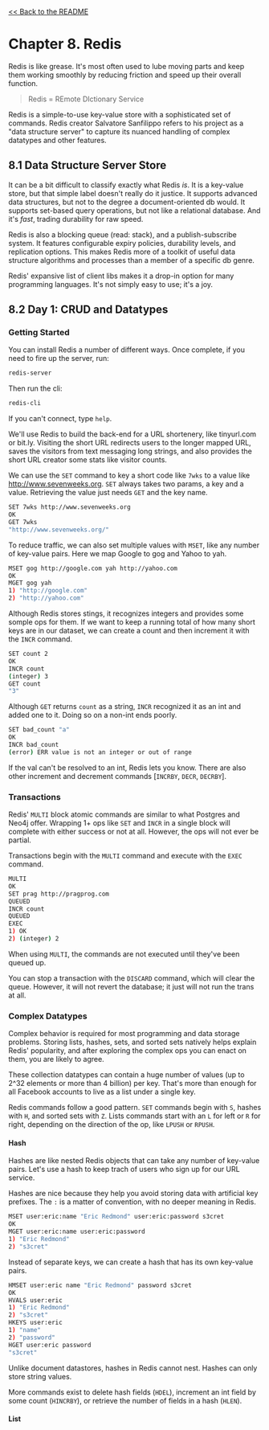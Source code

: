 [&lt;&lt; Back to the README](README.md)

# Chapter 8. Redis

Redis is like grease. It's most often used to lube moving parts and keep them
working smoothly by reducing friction and speed up their overall function.

> Redis = REmote DIctionary Service

Redis is a simple-to-use key-value store with a sophisticated set of commands.
Redis creator Salvatore Sanfilippo refers to his project as a "data structure
server" to capture its nuanced handling of complex datatypes and other features.

## 8.1 Data Structure Server Store

It can be a bit difficult to classify exactly what Redis *is*. It is a key-value
store, but that simple label doesn't really do it justice. It supports advanced
data structures, but not to the degree a document-oriented db would. It supports
set-based query operations, but not like a relational database. And it's *fast*,
trading durability for raw speed.

Redis is also a blocking queue (read: stack), and a publish-subscribe system. It
features configurable expiry policies, durability levels, and replication options.
This makes Redis more of a toolkit of useful data structure algorithms and processes
than a member of a specific db genre.

Redis' expansive list of client libs makes it a drop-in option for many programming
languages. It's not simply easy to use; it's a joy.

## 8.2 Day 1: CRUD and Datatypes

### Getting Started

You can install Redis a number of different ways. Once complete, if you need to
fire up the server, run:

```sh
redis-server
```

Then run the cli:

```sh
redis-cli
```

If you can't connect, type `help`.

We'll use Redis to build the back-end for a URL shortenery, like tinyurl.com or
bit.ly. Visiting the short URL redirects users to the longer mapped URL, saves
the visitors from text messaging long strings, and also provides the short URL
creator some stats like visitor counts.

We can use the `SET` command to key a short code like `7wks` to a value like
http://www.sevenweeks.org. `SET` always takes two params, a key and a value.
Retrieving the value just needs `GET` and the key name.

```sh
SET 7wks http://www.sevenweeks.org
OK
GET 7wks
"http://www.sevenweeks.org/"
```

To reduce traffic, we can also set multiple values with `MSET`, like any number
of key-value pairs. Here we map Google to gog and Yahoo to yah.

```sh
MSET gog http://google.com yah http://yahoo.com
OK
MGET gog yah
1) "http://google.com"
2) "http://yahoo.com"
```

Although Redis stores stings, it recognizes integers and provides some somple
ops for them. If we want to keep a running total of how many short keys are in
our dataset, we can create a count and then increment it with the `INCR`
command.

```sh
SET count 2
OK
INCR count
(integer) 3
GET count
"3"
```

Although `GET` returns `count` as a string, `INCR` recognized it as an int and
added one to it. Doing so on a non-int ends poorly.

```sh
SET bad_count "a"
OK
INCR bad_count
(error) ERR value is not an integer or out of range
```

If the val can't be resolved to an int, Redis lets you know. There are also
other increment and decrement commands [`INCRBY`, `DECR`, `DECRBY`].

### Transactions

Redis' `MULTI` block atomic commands are similar to what Postgres and Neo4j
offer.  Wrapping 1+ ops like `SET` and `INCR` in a single block will complete
with either success or not at all. However, the ops will not ever be partial.

Transactions begin with the `MULTI` command and execute with the `EXEC` command.

```sh
MULTI
OK
SET prag http://pragprog.com
QUEUED
INCR count
QUEUED
EXEC
1) OK
2) (integer) 2
```

When using `MULTI`, the commands are not executed until they've been queued up.

You can stop a transaction with the `DISCARD` command, which will clear the
queue. However, it will not revert the database; it just will not run the trans
at all.

### Complex Datatypes

Complex behavior is required for most programming and data storage problems.
Storing lists, hashes, sets, and sorted sets natively helps explain Redis'
popularity, and after exploring the complex ops you can enact on them, you are
likely to agree.

These collection datatypes can contain a huge number of values (up to 2^32
elements or more than 4 billion) per key. That's more than enough for all
Facebook accounts to live as a list under a single key.

Redis commands follow a good pattern. `SET` commands begin with `S`, hashes with
`H`, and sorted sets with `Z`. Lists commands start with an `L` for left or `R`
for right, depending on the direction of the op, like `LPUSH` or `RPUSH`.

#### Hash

Hashes are like nested Redis objects that can take any number of key-value
pairs. Let's use a hash to keep trach of users who sign up for our URL service.

Hashes are nice because they help you avoid storing data with artificial key
prefixes. The `:` is a matter of convention, with no deeper meaning in Redis.

```sh
MSET user:eric:name "Eric Redmond" user:eric:password s3cret
OK
MGET user:eric:name user:eric:password
1) "Eric Redmond"
2) "s3cret"
```

Instead of separate keys, we can create a hash that has its own key-value pairs.

```sh
HMSET user:eric name "Eric Redmond" password s3cret
OK
HVALS user:eric
1) "Eric Redmond"
2) "s3cret"
HKEYS user:eric
1) "name"
2) "password"
HGET user:eric password
"s3cret"
```

Unlike document datastores, hashes in Redis cannot nest. Hashes can only store
string values.

More commands exist to delete hash fields (`HDEL`), increment an int field by
some count (`HINCRBY`), or retrieve the number of fields in a hash (`HLEN`).

#### List

